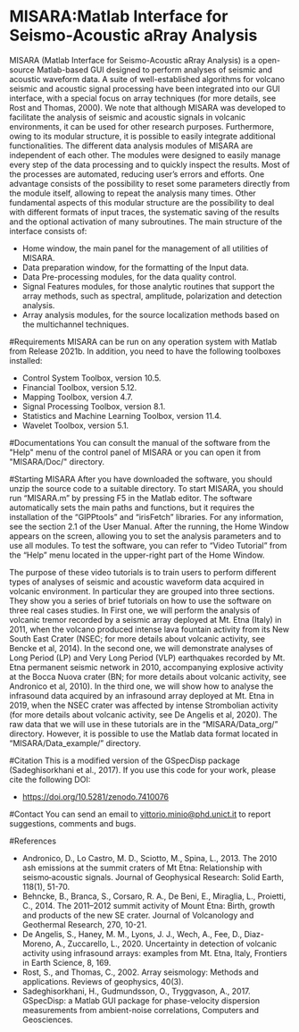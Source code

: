 # MISARA:Matlab Interface for Seismo-Acoustic aRray Analysis
MISARA (Matlab Interface for Seismo-Acoustic aRray Analysis) is a open-source Matlab-based GUI designed to perform analyses of seismic and acoustic waveform data. A suite of well-established algorithms for volcano seismic and acoustic signal processing have been integrated into our GUI interface, with a special focus on array techniques (for more details, see Rost and Thomas, 2000). We note that although MISARA was developed to facilitate the analysis of seismic and acoustic signals in volcanic environments, it can be used for other research purposes. Furthermore, owing to its modular structure, it is possible to easily integrate additional functionalities.
The different data analysis modules of MISARA are independent of each other. The modules were designed to easily manage every step of the data processing and to quickly inspect the results. Most of the processes are automated, reducing user’s errors and efforts. One advantage consists of the possibility to reset some parameters directly from the module itself, allowing to repeat the analysis many times. Other fundamental aspects of this modular structure are the possibility to deal with different formats of input traces, the systematic saving of the results and the optional activation of many subroutines.
The main structure of the interface consists of:

-	Home window, the main panel for the management of all utilities of MISARA.
-	Data preparation window, for the formatting of the Input data.
-	Data Pre-processing modules, for the data quality control.
-	Signal Features modules, for those analytic routines that support the array methods, such as spectral, amplitude, polarization and detection analysis.
-	Array analysis modules, for the source localization methods based on the multichannel techniques.

#Requirements
MISARA can be run on any operation system with Matlab from Release 2021b. In addition, you need to have the following toolboxes installed: 

-	Control System Toolbox, version 10.5.
-	Financial Toolbox, version 5.12.
-	Mapping Toolbox, version 4.7.
-	Signal Processing Toolbox, version 8.1.
-	Statistics and Machine Learning Toolbox, version 11.4.
-	Wavelet Toolbox, version 5.1.

#Documentations
You can consult the manual of the software from the "Help" menu of the control panel of MISARA or you can open it from "MISARA/Doc/" directory.

#Starting MISARA
After you have downloaded the software, you should unzip the source code to a suitable directory. To start MISARA, you should run “MISARA.m” by pressing F5 in the Matlab editor. The software automatically sets the main paths and functions, but it requires the installation of the “GIPPtools” and “irisFetch” libraries. For any information, see the section 2.1 of the User Manual. After the running, the Home Window appears on the screen, allowing you to set the analysis parameters and to use all modules. To test the software, you can refer to “Video Tutorial” from the “Help” menu located in the upper-right part of the Home Window. 

The purpose of these video tutorials is to train users to perform different types of analyses of seismic and acoustic waveform data acquired in volcanic environment. In particular they are grouped into three sections. They show you a series of brief tutorials on how to use the software on three real cases studies. In First one, we will perform the analysis of volcanic tremor recorded by a seismic array deployed at Mt. Etna (Italy) in 2011, when the volcano produced intense lava fountain activity from its New South East Crater (NSEC; for more details about volcanic activity, see Bencke et al, 2014). In the second one, we will demonstrate analyses of Long Period (LP) and Very Long Period (VLP) earthquakes recorded by Mt. Etna permanent seismic network in 2010, accompanying explosive activity at the Bocca Nuova crater (BN; for more details about volcanic activity, see Andronico et al, 2010). In the third one, we will show how to analyse the infrasound data acquired by an infrasound array deployed at Mt. Etna in 2019, when the NSEC crater was affected by intense Strombolian activity (for more details about volcanic activity, see De Angelis et al, 2020). The raw data that we will use in these tutorials are in the “MISARA/Data_org/” directory. However, it is possible to use the Matlab data format located in “MISARA/Data_example/” directory.

#Citation 
This is a modified version of the GSpecDisp package (Sadeghisorkhani et al., 2017).
If you use this code for your work, please cite the following DOI:
-	https://doi.org/10.5281/zenodo.7410076

#Contact
You can send an email to vittorio.minio@phd.unict.it to report suggestions, comments and bugs.

#References
-	Andronico, D., Lo Castro, M. D., Sciotto, M., Spina, L., 2013. The 2010 ash emissions at the summit craters of Mt Etna: Relationship with seismo‐acoustic signals. Journal of Geophysical Research: Solid Earth, 118(1), 51-70.
-	Behncke, B., Branca, S., Corsaro, R. A., De Beni, E., Miraglia, L., Proietti, C., 2014. The 2011–2012 summit activity of Mount Etna: Birth, growth and products of the new SE crater. Journal of Volcanology and Geothermal Research, 270, 10-21.
-	De Angelis, S., Haney, M. M., Lyons, J. J., Wech, A., Fee, D., Diaz-Moreno, A., Zuccarello, L., 2020. Uncertainty in detection of volcanic activity using infrasound arrays: examples from Mt. Etna, Italy, Frontiers in Earth Science, 8, 169.
-	Rost, S., and Thomas, C., 2002. Array seismology: Methods and applications. Reviews of geophysics, 40(3).
-	Sadeghisorkhani, H., Gudmundsson, O., Tryggvason, A., 2017. GSpecDisp: a Matlab GUI package for phase-velocity dispersion measurements from ambient-noise correlations, Computers and Geosciences.
